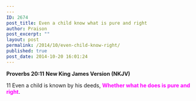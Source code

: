 ```yaml
---
---
ID: 2674
post_title: Even a child know what is pure and right
author: Praison
post_excerpt: ""
layout: post
permalink: /2014/10/even-child-know-right/
published: true
post_date: 2014-10-20 16:01:24
---
```

<strong>Proverbs 20:11</strong>
<strong> New King James Version (NKJV)</strong>

11 Even a child is known by his deeds,
<span style="color: #ff00ff;"><strong>Whether what he does is pure and right</strong></span>.